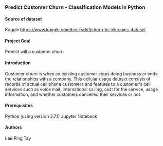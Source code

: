 ### Predict Customer Churn - Classification Models in Python


#### Source of dataset
Kaggle
https://www.kaggle.com/becksddf/churn-in-telecoms-dataset

#### Project Goal 
Predict will a customer churn

#### Introduction
Customer churn is when an existing customer stops doing business or ends the relationships with a company. This cellular usage dataset consists of records of actual cell phone customers and features to a customer's cell services such as voice mail, international calling, cost for the service, usage information, and whether customers cancelled their services or not.

#### Prerequisites 
Python (using version 3.7.1)
Jupyter Notebook

#### Authors
Lee Ping Tay


